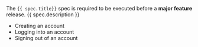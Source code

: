 The `{{ spec.title}}` spec is required to be executed before a **major feature** release. {{ spec.description }}

- Creating an account
- Logging into an account
- Signing out of an account